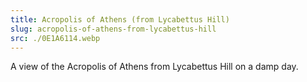 ```yaml
---
title: Acropolis of Athens (from Lycabettus Hill)
slug: acropolis-of-athens-from-lycabettus-hill
src: ./0E1A6114.webp
---
```


A view of the Acropolis of Athens from Lycabettus Hill on a damp day.
